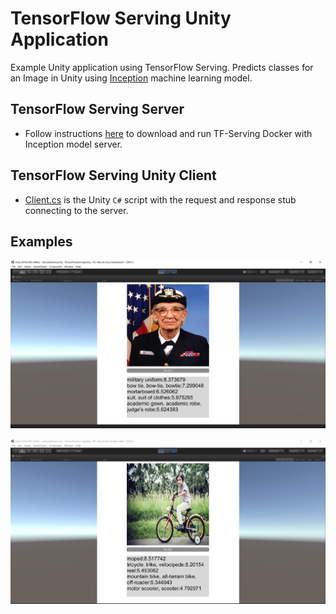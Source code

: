 # TensorFlow Serving Unity Application

Example Unity application using TensorFlow Serving. Predicts classes for an Image in Unity 
using [Inception](https://github.com/tensorflow/models/tree/master/research/inception) machine learning model.

## TensorFlow Serving Server
- Follow instructions [here](https://www.tensorflow.org/serving/serving_inception) to download
and run TF-Serving Docker with Inception model server.

## TensorFlow Serving Unity Client
- [Client.cs](https://github.com/gkchai/TensorFlowServingUnity/blob/master/Assets/Scripts/Client.cs) is the Unity `C#` script with the request and response stub connecting 
to the server.

## Examples
![example1](https://github.com/gkchai/TensorFlowServingUnity/blob/master/ex1.JPG?raw=true "Example 1")

![example2](https://github.com/gkchai/TensorFlowServingUnity/blob/master/ex2.JPG?raw=true "Example 2")
